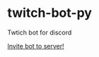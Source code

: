 # twitch-bot-py

Twtich bot for discord

<a href='https://discordapp.com/oauth2/authorize?client_id=569293062556221440&permissions=1077406784&scope=bot'>Invite bot to server!</a>
